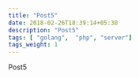 ```yaml
---
title: "Post5"
date: 2018-02-26T18:39:14+05:30
description: "Post5"
tags: [ "golang",  "php", "server"]
tags_weight: 1
---
```

Post5